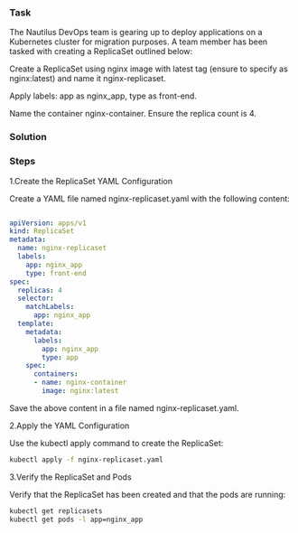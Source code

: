 ### Task
The Nautilus DevOps team is gearing up to deploy applications on a Kubernetes cluster for migration purposes. A team member has been tasked with creating a ReplicaSet outlined below:

Create a ReplicaSet using nginx image with latest tag (ensure to specify as nginx:latest) and name it nginx-replicaset.

Apply labels: app as nginx_app, type as front-end.

Name the container nginx-container. Ensure the replica count is 4.

### Solution

### Steps

1.Create the ReplicaSet YAML Configuration

Create a YAML file named nginx-replicaset.yaml with the following content:

```yaml

apiVersion: apps/v1
kind: ReplicaSet
metadata:
  name: nginx-replicaset
  labels:
    app: nginx_app
    type: front-end
spec:
  replicas: 4
  selector:
    matchLabels:
      app: nginx_app
  template:
    metadata:
      labels:
        app: nginx_app
        type: app
    spec:
      containers:
      - name: nginx-container
        image: nginx:latest
```

Save the above content in a file named nginx-replicaset.yaml.

2.Apply the YAML Configuration

Use the kubectl apply command to create the ReplicaSet:

```sh
kubectl apply -f nginx-replicaset.yaml
```

3.Verify the ReplicaSet and Pods

Verify that the ReplicaSet has been created and that the pods are running:

```sh
kubectl get replicasets
kubectl get pods -l app=nginx_app
```